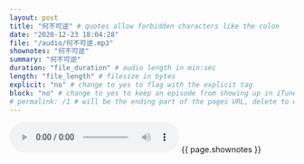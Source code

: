 ```yaml
---
layout: post
title: "何不可逆" # quotes allow forbidden characters like the colon
date: "2020-12-23 18:04:28"
file: "/audio/何不可逆.mp3"
shownotes: "何不可逆"
summary: "何不可逆"
duration: "file_duration" # audio length in min:sec
length: "file_length" # filesize in bytes
explicit: "no" # change to yes to flag with the explicit tag
block: "no" # change to yes to keep an episode from showing up in iTunes
# permalink: /1 # will be the ending part of the pages URL, delete to default to the title
---
```


<audio controls>
<source src="{{site.url}}{{site.baseurl}}{{ page.file }}" type="audio/x-mp3">
Your browser does not support the audio element.
</audio>
{{ page.shownotes }}
